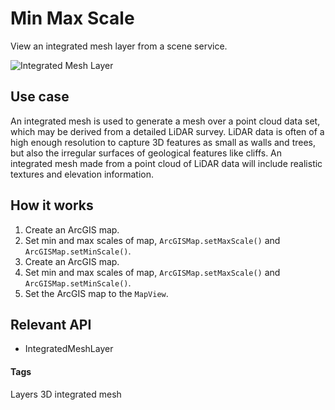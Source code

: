 # Min Max Scale

View an integrated mesh layer from a scene service.

![Integrated Mesh Layer](integrated-mesh-layer.png)

## Use case

An integrated mesh is used to generate a mesh over a point cloud data set, which may be derived from a detailed LiDAR survey. LiDAR data is often of a high enough resolution to capture 3D features as small as walls and trees, but also the irregular surfaces of geological features like cliffs. An integrated mesh made from a point cloud of LiDAR data will include realistic textures and elevation information.

## How it works

1. Create an ArcGIS map.
2. Set min and max scales of map, ```ArcGISMap.setMaxScale()``` and ```ArcGISMap.setMinScale()```.
    <li>Create an ArcGIS map.  </li>
    <li>Set min and max scales of map, <code>ArcGISMap.setMaxScale()</code> and <code>ArcGISMap.setMinScale()</code>.</li>
    <li>Set the ArcGIS map to the <code>MapView</code>.</li>
</ol>

## Relevant API

- IntegratedMeshLayer

#### Tags

Layers
3D
integrated mesh